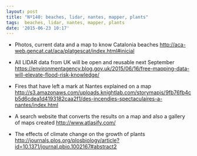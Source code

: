 ```yaml
---
layout: post
title: "Nº140: beaches, lidar, nantes, mapper, plants"
tags:  beaches, lidar, nantes, mapper, plants
date: '2015-06-23 10:17'
---
```


* Photos, current data and a map to know Catalonia beaches
  http://aca-web.gencat.cat/aca/platgescat/index.html#inicial

* All LIDAR data from UK will be open and reusable next September
  https://environmentagency.blog.gov.uk/2015/06/16/free-mapping-data-will-elevate-flood-risk-knowledge/

* Fires that have left a mark at Nantes explained on a map
  http://s3.amazonaws.com/uploads.knightlab.com/storymapjs/9fb76fb4cb5d6cdea1d4193182caa2f1/des-incendies-spectaculaires-a-nantes/index.html

* A search website that converts the results on a map and also a gallery of maps created
  http://www.atlasify.com/

* The effects of climate change on the growth of plants
  http://journals.plos.org/plosbiology/article?id=10.1371/journal.pbio.1002167#abstract2


